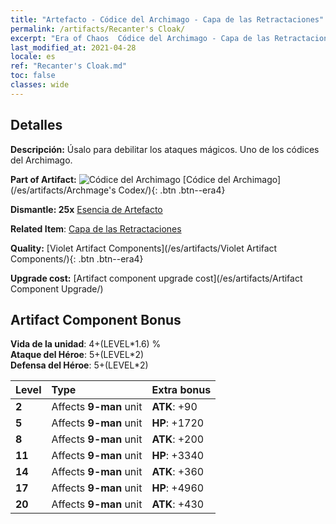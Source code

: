 ```yaml
---
title: "Artefacto - Códice del Archimago - Capa de las Retractaciones"
permalink: /artifacts/Recanter's Cloak/
excerpt: "Era of Chaos  Códice del Archimago - Capa de las Retractaciones. Úsalo para debilitar los ataques mágicos. Uno de los códices del Archimago."
last_modified_at: 2021-04-28
locale: es
ref: "Recanter's Cloak.md"
toc: false
classes: wide
---
```




## Detalles

 **Descripción:** Úsalo para debilitar los ataques mágicos. Uno de los códices del Archimago.

 **Part of Artifact:** ![Códice del Archimago](/images/t/icon_artifact_34.png) [Códice del Archimago](/es/artifacts/Archmage's Codex/){: .btn .btn--era4}

 **Dismantle: 25x** [Esencia de Artefacto](/ItemsES/con_905/)

 **Related Item**: [Capa de las Retractaciones](/ItemsES/art_137/)

 **Quality:** [Violet Artifact Components](/es/artifacts/Violet Artifact Components/){: .btn .btn--era4}

 **Upgrade cost:** [Artifact component upgrade cost](/es/artifacts/Artifact Component Upgrade/)

## Artifact Component Bonus

  **Vida de la unidad**: 4+(LEVEL\*1.6) %<br/>**Ataque del Héroe**: 5+(LEVEL\*2)<br/>**Defensa del Héroe**: 5+(LEVEL\*2)

  |  Level  | Type |    Extra bonus  | 
  |:--------|:-----|:----------------| 
  | **2** | Affects **9-man** unit | **ATK**: +90 | 
  | **5** | Affects **9-man** unit | **HP**: +1720 | 
  | **8** | Affects **9-man** unit | **ATK**: +200 | 
  | **11** | Affects **9-man** unit | **HP**: +3340 | 
  | **14** | Affects **9-man** unit | **ATK**: +360 | 
  | **17** | Affects **9-man** unit | **HP**: +4960 | 
  | **20** | Affects **9-man** unit | **ATK**: +430 | 
